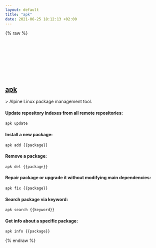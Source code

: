 ```yaml
---
layout: default
title: "apk"
date: 2021-06-25 18:12:13 +02:00
---
```

{% raw %}
<h2 id="apk">
  <a href="/en/linux/apk.html">apk</a> <a href="#apk"><svg class="icon">
    <use href="/assets/images/unicode_sprite.svg#link" />
  </svg></a>
</h2>
> Alpine Linux package management tool.

#### Update repository indexes from all remote repositories:
```shell
apk update
```
#### Install a new package:
```shell
apk add {{package}}
```
#### Remove a package:
```shell
apk del {{package}}
```
#### Repair package or upgrade it without modifying main dependencies:
```shell
apk fix {{package}}
```
#### Search package via keyword:
```shell
apk search {{keyword}}
```
#### Get info about a specific package:
```shell
apk info {{package}}
```
{% endraw %}